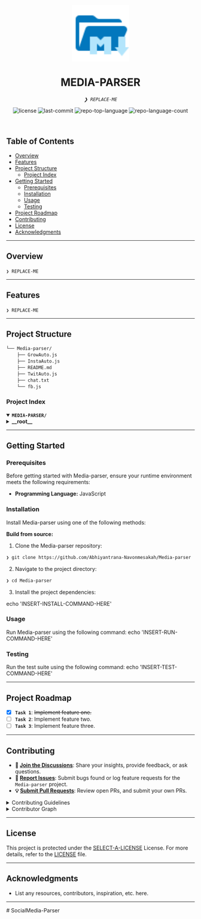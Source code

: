 <p align="center">
    <img src="https://raw.githubusercontent.com/PKief/vscode-material-icon-theme/ec559a9f6bfd399b82bb44393651661b08aaf7ba/icons/folder-markdown-open.svg" align="center" width="30%">
</p>
<p align="center"><h1 align="center">MEDIA-PARSER</h1></p>
<p align="center">
	<em><code>❯ REPLACE-ME</code></em>
</p>
<p align="center">
	<img src="https://img.shields.io/github/license/Abhiyantrana-Navonmesakah/Media-parser?style=default&logo=opensourceinitiative&logoColor=white&color=0080ff" alt="license">
	<img src="https://img.shields.io/github/last-commit/Abhiyantrana-Navonmesakah/Media-parser?style=default&logo=git&logoColor=white&color=0080ff" alt="last-commit">
	<img src="https://img.shields.io/github/languages/top/Abhiyantrana-Navonmesakah/Media-parser?style=default&color=0080ff" alt="repo-top-language">
	<img src="https://img.shields.io/github/languages/count/Abhiyantrana-Navonmesakah/Media-parser?style=default&color=0080ff" alt="repo-language-count">
</p>
<p align="center"><!-- default option, no dependency badges. -->
</p>
<p align="center">
	<!-- default option, no dependency badges. -->
</p>
<br>

##  Table of Contents

- [ Overview](#-overview)
- [ Features](#-features)
- [ Project Structure](#-project-structure)
  - [ Project Index](#-project-index)
- [ Getting Started](#-getting-started)
  - [ Prerequisites](#-prerequisites)
  - [ Installation](#-installation)
  - [ Usage](#-usage)
  - [ Testing](#-testing)
- [ Project Roadmap](#-project-roadmap)
- [ Contributing](#-contributing)
- [ License](#-license)
- [ Acknowledgments](#-acknowledgments)

---

##  Overview

<code>❯ REPLACE-ME</code>

---

##  Features

<code>❯ REPLACE-ME</code>

---

##  Project Structure

```sh
└── Media-parser/
    ├── GrowAuto.js
    ├── InstaAuto.js
    ├── README.md
    ├── TwitAuto.js
    ├── chat.txt
    └── fb.js
```


###  Project Index
<details open>
	<summary><b><code>MEDIA-PARSER/</code></b></summary>
	<details> <!-- __root__ Submodule -->
		<summary><b>__root__</b></summary>
		<blockquote>
			<table>
			<tr>
				<td><b><a href='https://github.com/Abhiyantrana-Navonmesakah/Media-parser/blob/master/fb.js'>fb.js</a></b></td>
				<td><code>❯ REPLACE-ME</code></td>
			</tr>
			<tr>
				<td><b><a href='https://github.com/Abhiyantrana-Navonmesakah/Media-parser/blob/master/chat.txt'>chat.txt</a></b></td>
				<td><code>❯ REPLACE-ME</code></td>
			</tr>
			<tr>
				<td><b><a href='https://github.com/Abhiyantrana-Navonmesakah/Media-parser/blob/master/TwitAuto.js'>TwitAuto.js</a></b></td>
				<td><code>❯ REPLACE-ME</code></td>
			</tr>
			<tr>
				<td><b><a href='https://github.com/Abhiyantrana-Navonmesakah/Media-parser/blob/master/GrowAuto.js'>GrowAuto.js</a></b></td>
				<td><code>❯ REPLACE-ME</code></td>
			</tr>
			<tr>
				<td><b><a href='https://github.com/Abhiyantrana-Navonmesakah/Media-parser/blob/master/InstaAuto.js'>InstaAuto.js</a></b></td>
				<td><code>❯ REPLACE-ME</code></td>
			</tr>
			</table>
		</blockquote>
	</details>
</details>

---
##  Getting Started

###  Prerequisites

Before getting started with Media-parser, ensure your runtime environment meets the following requirements:

- **Programming Language:** JavaScript


###  Installation

Install Media-parser using one of the following methods:

**Build from source:**

1. Clone the Media-parser repository:
```sh
❯ git clone https://github.com/Abhiyantrana-Navonmesakah/Media-parser
```

2. Navigate to the project directory:
```sh
❯ cd Media-parser
```

3. Install the project dependencies:

echo 'INSERT-INSTALL-COMMAND-HERE'



###  Usage
Run Media-parser using the following command:
echo 'INSERT-RUN-COMMAND-HERE'

###  Testing
Run the test suite using the following command:
echo 'INSERT-TEST-COMMAND-HERE'

---
##  Project Roadmap

- [X] **`Task 1`**: <strike>Implement feature one.</strike>
- [ ] **`Task 2`**: Implement feature two.
- [ ] **`Task 3`**: Implement feature three.

---

##  Contributing

- **💬 [Join the Discussions](https://github.com/Abhiyantrana-Navonmesakah/Media-parser/discussions)**: Share your insights, provide feedback, or ask questions.
- **🐛 [Report Issues](https://github.com/Abhiyantrana-Navonmesakah/Media-parser/issues)**: Submit bugs found or log feature requests for the `Media-parser` project.
- **💡 [Submit Pull Requests](https://github.com/Abhiyantrana-Navonmesakah/Media-parser/blob/main/CONTRIBUTING.md)**: Review open PRs, and submit your own PRs.

<details closed>
<summary>Contributing Guidelines</summary>

1. **Fork the Repository**: Start by forking the project repository to your github account.
2. **Clone Locally**: Clone the forked repository to your local machine using a git client.
   ```sh
   git clone https://github.com/Abhiyantrana-Navonmesakah/Media-parser
   ```
3. **Create a New Branch**: Always work on a new branch, giving it a descriptive name.
   ```sh
   git checkout -b new-feature-x
   ```
4. **Make Your Changes**: Develop and test your changes locally.
5. **Commit Your Changes**: Commit with a clear message describing your updates.
   ```sh
   git commit -m 'Implemented new feature x.'
   ```
6. **Push to github**: Push the changes to your forked repository.
   ```sh
   git push origin new-feature-x
   ```
7. **Submit a Pull Request**: Create a PR against the original project repository. Clearly describe the changes and their motivations.
8. **Review**: Once your PR is reviewed and approved, it will be merged into the main branch. Congratulations on your contribution!
</details>

<details closed>
<summary>Contributor Graph</summary>
<br>
<p align="left">
   <a href="https://github.com{/Abhiyantrana-Navonmesakah/Media-parser/}graphs/contributors">
      <img src="https://contrib.rocks/image?repo=Abhiyantrana-Navonmesakah/Media-parser">
   </a>
</p>
</details>

---

##  License

This project is protected under the [SELECT-A-LICENSE](https://choosealicense.com/licenses) License. For more details, refer to the [LICENSE](https://choosealicense.com/licenses/) file.

---

##  Acknowledgments

- List any resources, contributors, inspiration, etc. here.

---
#   S o c i a l M e d i a - P a r s e r 
 
 
